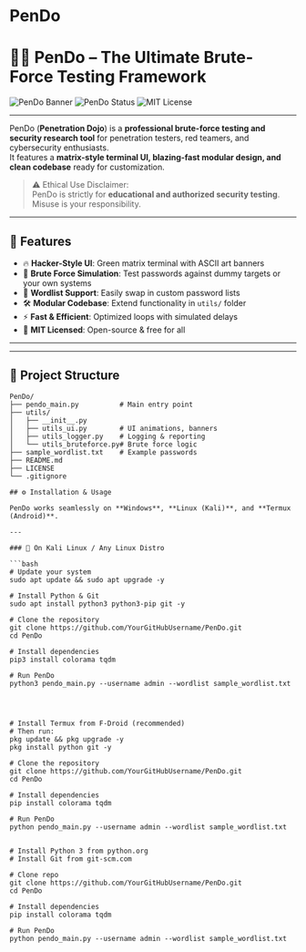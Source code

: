 # PenDo

# 🕵️‍♂️ PenDo – The Ultimate Brute-Force Testing Framework

![PenDo Banner](https://img.shields.io/badge/Security-Research-green)
![PenDo Status](https://img.shields.io/badge/Status-Active-brightgreen)
![MIT License](https://img.shields.io/badge/License-MIT-blue)

---

PenDo (**Penetration Dojo**) is a **professional brute-force testing and security research tool** for penetration testers, red teamers, and cybersecurity enthusiasts.  
It features a **matrix-style terminal UI, blazing-fast modular design, and clean codebase** ready for customization.  

> ⚠️ Ethical Use Disclaimer:  
> PenDo is strictly for **educational and authorized security testing**. Misuse is your responsibility.

---

## 🚀 Features

- 🔥 **Hacker-Style UI**: Green matrix terminal with ASCII art banners  
- 🔑 **Brute Force Simulation**: Test passwords against dummy targets or your own systems  
- 📂 **Wordlist Support**: Easily swap in custom password lists  
- 🛠 **Modular Codebase**: Extend functionality in `utils/` folder  
- ⚡ **Fast & Efficient**: Optimized loops with simulated delays  
- 📜 **MIT Licensed**: Open-source & free for all

---

---

## 🧩 Project Structure

```text
PenDo/
├── pendo_main.py          # Main entry point
├── utils/
│   ├── __init__.py
│   ├── utils_ui.py        # UI animations, banners
│   ├── utils_logger.py    # Logging & reporting
│   └── utils_bruteforce.py# Brute force logic
├── sample_wordlist.txt    # Example passwords
├── README.md
├── LICENSE
└── .gitignore

## ⚙️ Installation & Usage

PenDo works seamlessly on **Windows**, **Linux (Kali)**, and **Termux (Android)**.  

---

### 🔹 On Kali Linux / Any Linux Distro

```bash
# Update your system
sudo apt update && sudo apt upgrade -y

# Install Python & Git
sudo apt install python3 python3-pip git -y

# Clone the repository
git clone https://github.com/YourGitHubUsername/PenDo.git
cd PenDo

# Install dependencies
pip3 install colorama tqdm

# Run PenDo
python3 pendo_main.py --username admin --wordlist sample_wordlist.txt




# Install Termux from F-Droid (recommended)
# Then run:
pkg update && pkg upgrade -y
pkg install python git -y

# Clone the repository
git clone https://github.com/YourGitHubUsername/PenDo.git
cd PenDo

# Install dependencies
pip install colorama tqdm

# Run PenDo
python pendo_main.py --username admin --wordlist sample_wordlist.txt


# Install Python 3 from python.org
# Install Git from git-scm.com

# Clone repo
git clone https://github.com/YourGitHubUsername/PenDo.git
cd PenDo

# Install dependencies
pip install colorama tqdm

# Run PenDo
python pendo_main.py --username admin --wordlist sample_wordlist.txt




